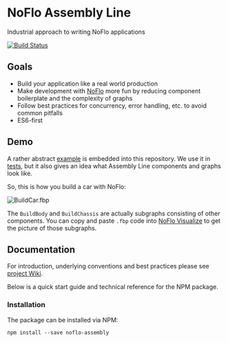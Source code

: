 # NoFlo Assembly Line

Industrial approach to writing NoFlo applications

[![Build Status](https://travis-ci.org/trustmaster/noflo-assembly.svg?branch=master)](https://travis-ci.org/trustmaster/noflo-assembly)

## Goals

  - Build your application like a real world production
  - Make development with [NoFlo](https://noflojs.org) more fun by reducing component boilerplate and the complexity of graphs
  - Follow best practices for concurrency, error handling, etc. to avoid common pitfalls
  - ES6-first

## Demo

A rather abstract [example](https://github.com/trustmaster/noflo-assembly/tree/master/example) is embedded into this repository. We use it in [tests](https://github.com/trustmaster/noflo-assembly/tree/master/spec), but it also gives an idea what Assembly Line components and graphs look like.

So, this is how you build a car with NoFlo:

![BuildCar.fbp](https://github.com/trustmaster/noflo-assembly/wiki/images/BuildCar.fbp.png)

The `BuildBody` and `BuildChassis` are actually subgraphs consisting of other components. You can copy and paste `.fbp` code into [NoFlo Visualize](https://noflojs.org/visualize/) to get the picture of those subgraphs.

## Documentation

For introduction, underlying conventions and best practices please see [project Wiki](https://github.com/trustmaster/noflo-assembly/wiki).

Below is a quick start guide and technical reference for the NPM package.

### Installation

The package can be installed via NPM:

```
npm install --save noflo-assembly
```
